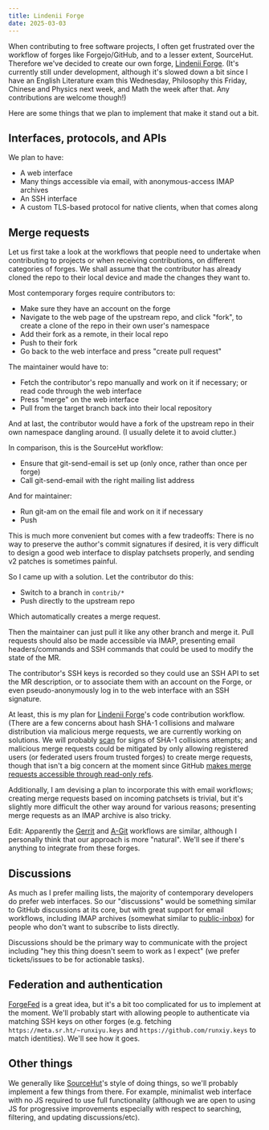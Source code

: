 ```yaml
---
title: Lindenii Forge
date: 2025-03-03
---
```


When contributing to free software projects, I often get frustrated over the
workflow of forges like Forgejo/GitHub, and to a lesser extent, SourceHut.
Therefore we've decided to create our own forge,
[Lindenii Forge](https://lindenii.runxiyu.org/forge/).
(It's currently still under development, although it's slowed down a bit since
I have an English Literature exam this Wednesday, Philosophy this Friday,
Chinese and Physics next week, and Math the week after that. Any contributions
are welcome though!)

Here are some things that we plan to implement that make it stand out a bit.

## Interfaces, protocols, and APIs

We plan to have:

* A web interface
* Many things accessible via email, with anonymous-access IMAP archives
* An SSH interface
* A custom TLS-based protocol for native clients, when that comes along

## Merge requests

Let us first take a look at the workflows that people need to undertake
when contributing to projects or when receiving contributions, on different
categories of forges. We shall assume that the contributor has already cloned
the repo to their local device and made the changes they want to.

Most contemporary forges require contributors to:

* Make sure they have an account on the forge
* Navigate to the web page of the upstream repo, and click "fork", to create a
  clone of the repo in their own user's namespace
* Add their fork as a remote, in their local repo
* Push to their fork
* Go back to the web interface and press "create pull request"

The maintainer would have to:

* Fetch the contributor's repo manually and work on it if necessary; or read
  code through the web interface
* Press "merge" on the web interface
* Pull from the target branch back into their local repository

And at last, the contributor would have a fork of the upstream repo in their
own namespace dangling around. (I usually delete it to avoid clutter.)

In comparison, this is the SourceHut workflow:

* Ensure that git-send-email is set up (only once, rather than once per forge)
* Call git-send-email with the right mailing list address

And for maintainer:

* Run git-am on the email file and work on it if necessary
* Push

This is much more convenient but comes with a few tradeoffs: There is no way to
preserve the author's commit signatures if desired, it is very difficult to
design a good web interface to display patchsets properly, and sending v2
patches is sometimes painful.

So I came up with a solution. Let the contributor do this:

* Switch to a branch in `contrib/*`
* Push directly to the upstream repo

Which automatically creates a merge request.

Then the maintainer can just pull it like any other branch and merge it. Pull
requests should also be made accessible via IMAP, presenting email
headers/commands and SSH commands that could be used to modify the state of the
MR.

The contributor's SSH keys is recorded so they could use an SSH API to set the
MR description, or to associate them with an account on the Forge, or even
pseudo-anonymously log in to the web interface with an SSH signature.

At least, this is my plan for [Lindenii
Forge](https://lindenii.runxiyu.org/forge/)'s code contribution workflow.
(There are a few concerns about hash SHA-1 collisions and malware distribution
via malicious merge requests, we are currently working on solutions. We will
probably [scan](https://github.com/cr-marcstevens/sha1collisiondetection) for
signs of SHA-1 collisions attempts; and malicious merge requests could be
mitigated by only allowing registered users (or federated users froum trusted
forges) to create merge requests, though that isn't a big concern at the moment
since GitHub
[makes merge requests accessible through read-only refs](https://docs.github.com/en/pull-requests/collaborating-with-pull-requests/reviewing-changes-in-pull-requests/checking-out-pull-requests-locally).

Additionally, I am devising a plan to incorporate this with email workflows;
creating merge requests based on incoming patchsets is trivial, but it's
slightly more difficult the other way around for various reasons; presenting
merge requests as an IMAP archive is also tricky.

Edit: Apparently the
[Gerrit](https://gerrit-documentation.storage.googleapis.com/Documentation/3.11.1/user-upload.html)
and
[A-Git](https://forgejo.org/docs/latest/user/agit-support/)
workflows are similar, although I personally think that our approach is more
"natural". We'll see if there's anything to integrate from these forges.

## Discussions

As much as I prefer mailing lists, the majority of contemporary developers do
prefer web interfaces. So our "discussions" would be something similar to
GitHub discussions at its core, but with great support for email workflows,
including IMAP archives (somewhat similar to
[public-inbox](https://public-inbox.org)) for people who don't want to
subscribe to lists directly.

Discussions should be the primary way to communicate with the project including
"hey this thing doesn't seem to work as I expect" (we prefer tickets/issues to
be for actionable tasks).

## Federation and authentication

[ForgeFed](https://forgefed.org/) is a great idea, but it's a bit too
complicated for us to implement at the moment. We'll probably start with
allowing people to authenticate via matching SSH keys on other forges (e.g.
fetching `https://meta.sr.ht/~runxiyu.keys` and
`https://github.com/runxiy.keys` to match identities). We'll see how it goes.

## Other things

We generally like [SourceHut](https://sourcehut.org/)'s style of doing things,
so we'll probably implement a few things from there. For example, minimalist
web interface with no JS required to use full functionality (although we are
open to using JS for progressive improvements especially with respect to
searching, filtering, and updating discussions/etc).

